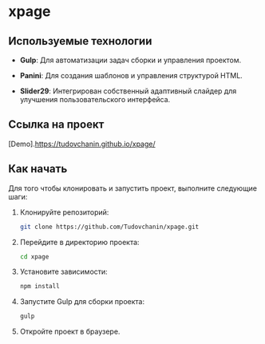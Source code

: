 # xpage  


## Используемые технологии

- **Gulp**: Для автоматизации задач сборки и управления проектом.
  
- **Panini**: Для создания шаблонов и управления структурой HTML.

- **Slider29**: Интегрирован собственный адаптивный слайдер для улучшения пользовательского интерфейса.



## Ссылка на проект

[Demo].https://tudovchanin.github.io/xpage/


## Как начать

Для того чтобы клонировать и запустить проект, выполните следующие шаги:

1. Клонируйте репозиторий:
    ```bash
    git clone https://github.com/Tudovchanin/xpage.git
    ```   

2. Перейдите в директорию проекта:
    ```bash
    cd xpage
    ```

3. Установите зависимости:
    ```bash
    npm install
    ```

4. Запустите Gulp для сборки проекта:
    ```bash
    gulp
    ```

5. Откройте проект в браузере.

